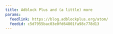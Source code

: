 ```yaml
---
title: Adblock Plus and (a little) more
params:
  feedlink: https://blog.adblockplus.org/atom/
  feedid: c5d7955bac03e0fd64801fa98c778d13
---
```

